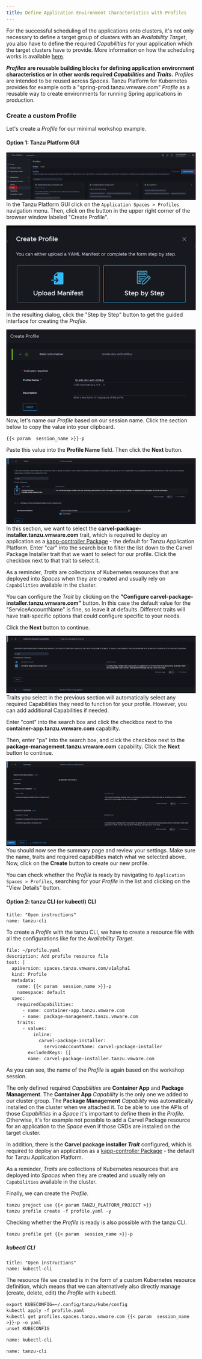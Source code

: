 ```yaml
---
title: Define Application Environment Characteristics with Profiles
---
```


For the successful scheduling of the applications onto clusters, it's not only necessary to define a target group of clusters with an *Availability Target*, you also have to define the required *Capabilities* for your application which the target clusters have to provide. 
More information on how the scheduling works is available [here](https://docs.vmware.com/en/VMware-Tanzu-Platform/services/create-manage-apps-tanzu-platform-k8s/concepts-about-spaces.html#space-scheduling-4).

***Profiles* are reusable building blocks for defining application environment characteristics or in other words required *Capabilities* and *Traits*.** 
*Profiles* are intended to be reused across *Spaces*. Tanzu Platform for Kubernetes provides for example ootb a "spring-prod.tanzu.vmware.com" *Profile* as a reusable way to create environments for running Spring applications in production. 

### Create a custom Profile

Let's create a *Profile* for our minimal workshop example.

#### Option 1: Tanzu Platform GUI
![Create Profile Button](CreateProfileButton.png)
In the Tanzu Platform GUI click on the `Application Spaces > Profiles` navigation menu. Then, click on the button in the upper right corner of the browser window labeled "Create Profile".

![Step by Step button](StepByStep.png)
In the resulting dialog, click the "Step by Step" button to get the guided interface for creating the *Profile*.

![Enter Profile Name](ProfileName.png)
Now, let's name our *Profile* based on our session name.  Click the section below to copy the value into your clipboard.
```copy
{{< param  session_name >}}-p
```
Paste this value into the **Profile Name** field.  Then click the **Next** button.

![Trait Selection](TraitSelection.png)
In this section, we want to select the  **carvel-package-installer.tanzu.vmware.com** trait, which is required to deploy an application as a [kapp-controller Package](https://carvel.dev/kapp-controller/docs/v0.50.x/packaging/#overview) - the default for Tanzu Application Platform.  Enter "car" into the search box to filter the list down to the Carvel Package Installer trait that we want to select for our profile.  Click the checkbox next to that trait to select it.

As a reminder, *Traits* are collections of Kubernetes resources that are deployed into *Spaces* when they are created and usually rely on `Capabilities` available in the cluster. 

You can configure the *Trait* by clicking on the **"Configure carvel-package-installer.tanzu.vmware.com"** button. In this case the default value for the "ServiceAccountName" is fine, so leave it at defaults.  Different traits will have trait-specific options that could configure specific to your needs.

Click the **Next** button to continue.

![Additional Required Capabilities Selection](AdditionalRequiredCapabilities.png)
Traits you select in the previous section will automatically select any required Capabilities they need to function for your profile.  However, you can add additional Capabilities if needed.

Enter "cont" into the search box and click the checkbox next to the **container-app.tanzu.vmware.com** capabilty.

Then, enter "pa" into the search box, and click the checkbox next to the **package-management.tanzu.vmware.com** capability.  Click the **Next** button to continue.

![Profile Creation Summary](ProfileSummary.png)
You should now see the summary page and review your settings.  Make sure the name, traits and required capabilties match what we selected above.  Now, click on the **Create** button to create our new profile.

You can check whether the *Profile* is ready by navigating to `Application Spaces > Profiles`, searching for your *Profile* in the list and clicking on the "View Details" button.

#### Option 2: tanzu CLI (or kubectl) CLI
```section:begin
title: "Open instructions"
name: tanzu-cli
```

To create a *Profile* with the tanzu CLI, we have to create a resource file with all the configurations like for the *Availability Target*.
```editor:append-lines-to-file
file: ~/profile.yaml
description: Add profile resource file
text: |
  apiVersion: spaces.tanzu.vmware.com/v1alpha1
  kind: Profile
  metadata:
    name: {{< param  session_name >}}-p
    namespace: default
  spec:
    requiredCapabilities:
      - name: container-app.tanzu.vmware.com
      - name: package-management.tanzu.vmware.com
    traits:
      - values:
          inline:
            carvel-package-installer:
              serviceAccountName: carvel-package-installer
        excludedKeys: []
        name: carvel-package-installer.tanzu.vmware.com
```
As you can see, the name of the *Profile* is again based on the workshop session.

The only defined required *Capabilities* are **Container App** and **Package Management**. The **Container App** *Capability* is the only one we added to our cluster group. The **Package Management** *Capability* was automatically installed on the cluster when we attached it. To be able to use the APIs of those *Capabilities* in a *Space* it's important to define them in the *Profile*. Otherwise, it's for example not possible to add a Carvel Package resource for an application to the *Space* even if those CRDs are installed on the target cluster.

In addition, there is the **Carvel package installer *Trait*** configured, which is required to deploy an application as a [kapp-controller Package](https://carvel.dev/kapp-controller/docs/v0.50.x/packaging/#overview) - the default for Tanzu Application Platform.

As a reminder, *Traits* are collections of Kubernetes resources that are deployed into *Spaces* when they are created and usually rely on `Capabilities` available in the cluster. 

Finally, we can create the *Profile*.
```execute
tanzu project use {{< param TANZU_PLATFORM_PROJECT >}}
tanzu profile create -f profile.yaml -y
```

Checking whether the *Profile* is ready is also possible with the tanzu CLI.
```execute
tanzu profile get {{< param  session_name >}}-p
```

##### kubectl CLI
```section:begin
title: "Open instructions"
name: kubectl-cli
```
The resource file we created is in the form of a custom Kubernetes resource definition, which means that we can alternatively also directly manage (create, delete, edit) the *Profile* with kubectl.
```
export KUBECONFIG=~/.config/tanzu/kube/config
kubectl apply -f profile.yaml
kubectl get profiles.spaces.tanzu.vmware.com {{< param  session_name >}}-p -o yaml
unset KUBECONFIG  
```
```section:end
name: kubectl-cli
```
```section:end
name: tanzu-cli
```